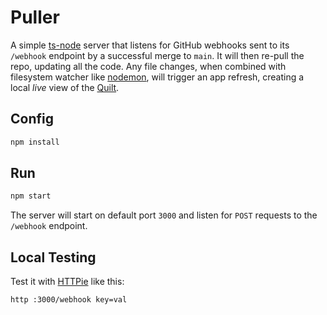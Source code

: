 # Puller

A simple [ts-node](https://typestrong.org/ts-node/) server that listens for
GitHub webhooks sent to its `/webhook` endpoint by a successful merge to
`main`. It will then re-pull the repo, updating all the code.
Any file changes, when combined with filesystem watcher like
[nodemon](https://nodemon.io), will trigger an app refresh, creating a local
_live_ view of the [Quilt](../quilt).

## Config

```sh
npm install
```

## Run

```sh
npm start
```

The server will start on default port `3000` and listen for `POST` requests to the `/webhook` endpoint.

## Local Testing

Test it with [HTTPie](https://httpie.io) like this:

```sh
http :3000/webhook key=val
```
